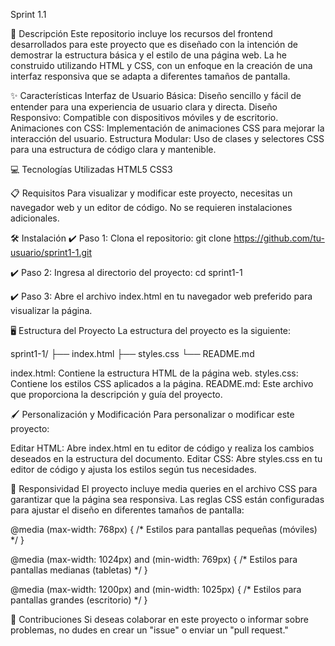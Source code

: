 Sprint 1.1

📄 Descripción
Este repositorio incluye los recursos del frontend desarrollados para este proyecto que es diseñado con la intención de demostrar la estructura básica y el estilo de una página web. La he construido utilizando HTML y CSS, con un enfoque en la creación de una interfaz responsiva que se adapta a diferentes tamaños de pantalla.

✨ Características
Interfaz de Usuario Básica: Diseño sencillo y fácil de entender para una experiencia de usuario clara y directa.
Diseño Responsivo: Compatible con dispositivos móviles y de escritorio.
Animaciones con CSS: Implementación de animaciones CSS para mejorar la interacción del usuario.
Estructura Modular: Uso de clases y selectores CSS para una estructura de código clara y mantenible.

💻 Tecnologías Utilizadas
HTML5
CSS3

📋 Requisitos
Para visualizar y modificar este proyecto, necesitas un navegador web y un editor de código. No se requieren instalaciones adicionales.

🛠️ Instalación
✔️ Paso 1: Clona el repositorio:
git clone https://github.com/tu-usuario/sprint1-1.git

✔️ Paso 2: Ingresa al directorio del proyecto:
cd sprint1-1

✔️ Paso 3: Abre el archivo index.html en tu navegador web preferido para visualizar la página.

🖥️ Estructura del Proyecto
La estructura del proyecto es la siguiente:

sprint1-1/
├── index.html
├── styles.css
└── README.md

index.html: Contiene la estructura HTML de la página web.
styles.css: Contiene los estilos CSS aplicados a la página.
README.md: Este archivo que proporciona la descripción y guía del proyecto.

🖌️ Personalización y Modificación
Para personalizar o modificar este proyecto:

Editar HTML: Abre index.html en tu editor de código y realiza los cambios deseados en la estructura del documento.
Editar CSS: Abre styles.css en tu editor de código y ajusta los estilos según tus necesidades.

📱 Responsividad
El proyecto incluye media queries en el archivo CSS para garantizar que la página sea responsiva. Las reglas CSS están configuradas para ajustar el diseño en diferentes tamaños de pantalla:

@media (max-width: 768px) {
  /* Estilos para pantallas pequeñas (móviles) */
}

@media (max-width: 1024px) and (min-width: 769px) {
  /* Estilos para pantallas medianas (tabletas) */
}

@media (max-width: 1200px) and (min-width: 1025px) {
  /* Estilos para pantallas grandes (escritorio) */
}

🤝 Contribuciones
Si deseas colaborar en este proyecto o informar sobre problemas, no dudes en crear un "issue" o enviar un "pull request."
